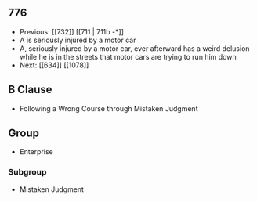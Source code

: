 ## 776
- Previous: [[732]] [[711 | 711b -*]] 
- A is seriously injured by a motor car
- A, seriously injured by a motor car, ever afterward has a weird delusion while he is in the streets that motor cars are trying to run him down
- Next: [[634]] [[1078]] 

## B Clause
- Following a Wrong Course through Mistaken Judgment

## Group
- Enterprise

### Subgroup
- Mistaken Judgment

